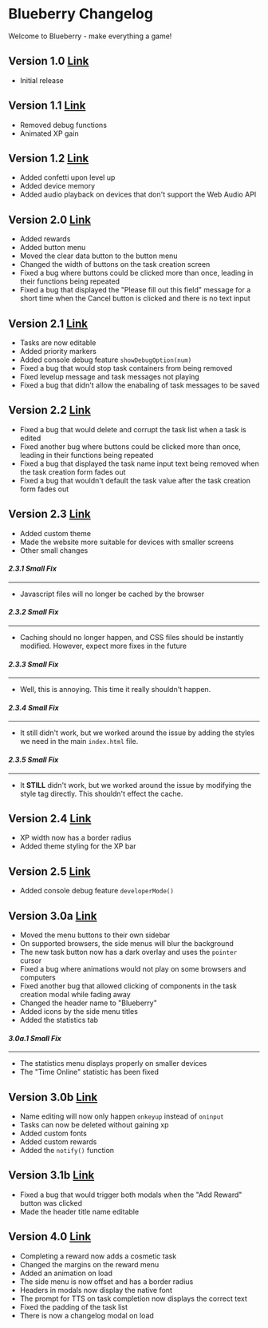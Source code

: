 # Blueberry Changelog
Welcome to Blueberry - make everything a game! 
## Version 1.0 [Link](https://gitlab.com/Zakemski/blueberry/-/tree/59d3ec504a5322ac5382874b4065e3a9aa0b44a4)
- Initial release
## Version 1.1 [Link](https://gitlab.com/Zakemski/blueberry/-/tree/6f6c9735b61637aefb19ad6fe3042a1b4241f7fb)
- Removed debug functions
- Animated XP gain
## Version 1.2 [Link](https://gitlab.com/Zakemski/blueberry/-/tree/56607059ef5362f92531d33717650d1488179e9f)
- Added confetti upon level up
- Added device memory
- Added audio playback on devices that don't support the Web Audio API
## Version 2.0 [Link](https://gitlab.com/Zakemski/blueberry/-/tree/fc9e54a6cd0bc59476c8f0a6efb94a44c555d23a)
- Added rewards
- Added button menu
- Moved the clear data button to the button menu
- Changed the width of buttons on the task creation screen
- Fixed a bug where buttons could be clicked more than once, leading in their functions being repeated
- Fixed a bug that displayed the "Please fill out this field" message for a short time when the Cancel button is clicked and there is no text input
## Version 2.1 [Link](https://gitlab.com/Zakemski/blueberry/-/tree/9fc3776be4e23ecff32e4a41501610d5853124df)
- Tasks are now editable
- Added priority markers
- Added console debug feature `showDebugOption(num)`
- Fixed a bug that would stop task containers from being removed
- Fixed levelup message and task messages not playing
- Fixed a bug that didn't allow the enabaling of task messages to be saved
## Version 2.2 [Link](https://gitlab.com/Zakemski/blueberry/-/tree/19db45396b9bf1263f1026325a82e2b3ded1351b)
- Fixed a bug that would delete and corrupt the task list when a task is edited
- Fixed another bug where buttons could be clicked more than once, leading in their functions being repeated
- Fixed a bug that displayed the task name input text being removed when the task creation form fades out
- Fixed a bug that wouldn't default the task value after the task creation form fades out
## Version 2.3 [Link](https://gitlab.com/Zakemski/blueberry/-/tree/dd0ac279468e09a483b3c045301dd388ae590c40)
- Added custom theme
- Made the website more suitable for devices with smaller screens
- Other small changes
#### *2.3.1 Small Fix*
___
- Javascript files will no longer be cached by the browser
#### *2.3.2 Small Fix*
___
- Caching should no longer happen, and CSS files should be instantly modified. However, expect more fixes in the future
#### *2.3.3 Small Fix*
___
- Well, this is annoying. This time it really shouldn't happen.
#### *2.3.4 Small Fix*
___
- It still didn't work, but we worked around the issue by adding the styles we need in the main `index.html` file.
#### *2.3.5 Small Fix*
___
- It **STILL** didn't work, but we worked around the issue by modifying the style tag directly. This shouldn't effect the cache.
## Version 2.4 [Link](https://gitlab.com/Zakemski/blueberry/-/tree/ffb8d6a4a42996e680c582800ded9e96ddca54f8)
- XP width now has a border radius
- Added theme styling for the XP bar
## Version 2.5 [Link](https://gitlab.com/Zakemski/blueberry/-/tree/a7dcf8a11e6c1a035246bb54694bee99f3a3d74b)
- Added console debug feature `developerMode()`
## Version 3.0a [Link](https://gitlab.com/Zakemski/blueberry/-/tree/a0a220f63d2e17526a807e9f78463d050bf60f5e)
- Moved the menu buttons to their own sidebar
- On supported browsers, the side menus will blur the background
- The new task button now has a dark overlay and uses the `pointer` cursor
- Fixed a bug where animations would not play on some browsers and computers
- Fixed another bug that allowed clicking of components in the task creation modal while fading away
- Changed the header name to "Blueberry"
- Added icons by the side menu titles
- Added the statistics tab
#### *3.0a.1 Small Fix*
___
- The statistics menu displays properly on smaller devices
- The "Time Online" statistic has been fixed
## Version 3.0b [Link](https://gitlab.com/Zakemski/blueberry/-/tree/ba063d79b77f68c684f150f74bbde0dab5423218)
- Name editing will now only happen `onkeyup` instead of `oninput`
- Tasks can now be deleted without gaining xp
- Added custom fonts
- Added custom rewards
- Added the `notify()` function
## Version 3.1b [Link](https://gitlab.com/Zakemski/blueberry/-/tree/d6c86bc5b7e87a3181f76d45e5b722e03b1d88c0)
- Fixed a bug that would trigger both modals when the "Add Reward" button was clicked
- Made the header title name editable
## Version 4.0 [Link](https://gitlab.com/Zakemski/blueberry/-/tree/5d51e02e5fa26f71c49ffd9664066c43217a95c4)
- Completing a reward now adds a cosmetic task
- Changed the margins on the reward menu
- Added an animation on load
- The side menu is now offset and has a border radius
- Headers in modals now display the native font
- The prompt for TTS on task completion now displays the correct text
- Fixed the padding of the task list
- There is now a changelog modal on load
